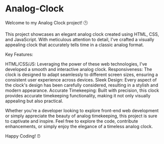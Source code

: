# Analog-Clock
 
Welcome to my Analog Clock project! 🕒

This project showcases an elegant analog clock created using HTML, CSS, and JavaScript. With meticulous attention to detail, I've crafted a visually appealing clock that accurately tells time in a classic analog format.

Key Features:

HTML/CSS/JS: Leveraging the power of these web technologies, I've developed a smooth and interactive analog clock.
Responsiveness: The clock is designed to adapt seamlessly to different screen sizes, ensuring a consistent user experience across devices.
Sleek Design: Every aspect of the clock's design has been carefully considered, resulting in a stylish and modern appearance.
Accurate Timekeeping: Built with precision, this clock provides accurate timekeeping functionality, making it not only visually appealing but also practical.

Whether you're a developer looking to explore front-end web development or simply appreciate the beauty of analog timekeeping, this project is sure to captivate and inspire. Feel free to explore the code, contribute enhancements, or simply enjoy the elegance of a timeless analog clock.

Happy Coding! ⏰
